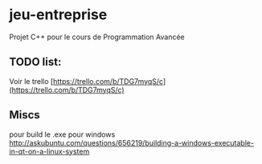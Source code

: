 # jeu-entreprise
Projet C++ pour le cours de Programmation Avancée

## TODO list:

Voir le trello [https://trello.com/b/TDG7myqS/c](https://trello.com/b/TDG7myqS/c)
## Miscs
pour build le .exe pour windows http://askubuntu.com/questions/656219/building-a-windows-executable-in-qt-on-a-linux-system
